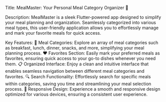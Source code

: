 
Title: MealMaster: Your Personal Meal Category Organizer 🍲

Description:
MealMaster is a sleek Flutter-powered app designed to simplify your meal planning and organization. Seamlessly categorized into various meal types, this user-friendly application allows you to effortlessly manage and mark your favorite meals for quick access.

Key Features:
🍳 Meal Categories: Explore an array of meal categories such as breakfast, lunch, dinner, snacks, and more, simplifying your meal planning process.
❤️ Favorites Section: Easily mark your preferred meals as favorites, ensuring quick access to your go-to dishes whenever you need them.
📋 Organized Interface: Enjoy a clean and intuitive interface that enables seamless navigation between different meal categories and favorites.
🔍 Search Functionality: Effortlessly search for specific meals within categories, saving you time and streamlining your meal selection process.
📱 Responsive Design: Experience a smooth and responsive design optimized for various devices, ensuring a consistent user experience.
